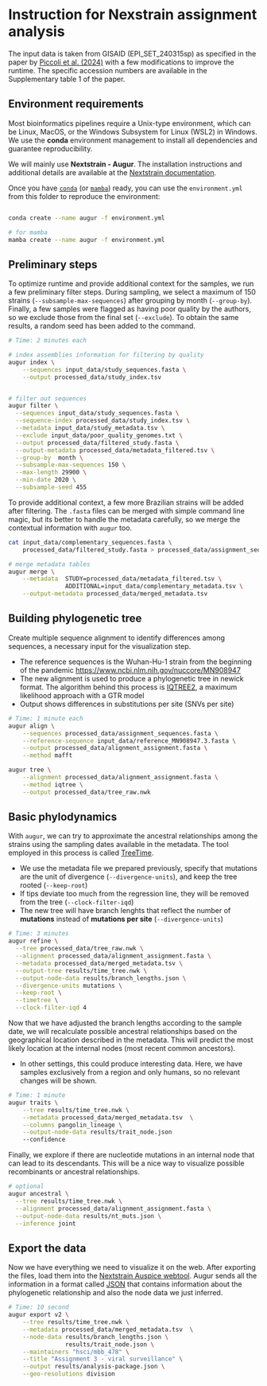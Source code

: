 # Instruction for Nexstrain assignment analysis 

The input data is taken from GISAID (EPI_SET_240315sp) as specified in the paper by [Piccoli et al. (2024)](https://doi.org/10.1038/s41598-024-67828-7) with a few modifications to improve the runtime. The specific accession numbers are available in the Supplementary table 1 of the paper.

## Environment requirements

Most bioinformatics pipelines require a Unix-type environment, which can be Linux, MacOS, or the Windows Subsystem for Linux (WSL2) in Windows. We use the **conda** environment management to install all dependencies and guarantee reproducibility.

We will mainly use **Nextstrain - Augur**. The installation instructions and additional details are available at the [Nextstrain documentation](https://docs.nextstrain.org/projects/augur/en/stable/installation/installation.html).

Once you have [`conda`](https://docs.conda.io/projects/conda/en/latest/index.html#) (or [`mamba`](https://github.com/mamba-org/mamba)) ready, you can use the `environment.yml` from this folder to reproduce the environment:

```sh

conda create --name augur -f environment.yml

# for mamba
mamba create --name augur -f environment.yml
```

## Preliminary steps

To optimize runtime and provide additional context for the samples, we run a few preliminary filter steps. During sampling, we select a maximum of 150 strains (`--subsample-max-sequences`) after grouping by month (`--group-by`). Finally, a few samples were flagged as having poor quality by the authors, so we exclude those from the final set (`--exclude`). To obtain the same results, a random seed has been added to the command.

```sh
# Time: 2 minutes each

# index assemblies information for filtering by quality
augur index \
    --sequences input_data/study_sequences.fasta \
    --output processed_data/study_index.tsv


# filter out sequences
augur filter \
  --sequences input_data/study_sequences.fasta \
  --sequence-index processed_data/study_index.tsv \
  --metadata input_data/study_metadata.tsv \
  --exclude input_data/poor_quality_genomes.txt \
  --output processed_data/filtered_study.fasta \
  --output-metadata processed_data/metadata_filtered.tsv \
  --group-by  month \
  --subsample-max-sequences 150 \
  --max-length 29900 \
  --min-date 2020 \
  --subsample-seed 455
```

To provide additional context, a few more Brazilian strains will be added after filtering. The `.fasta` files can be merged with simple command line magic, but its better to handle the metadata carefully, so we merge the contextual information with `augur` too.

```sh
cat input_data/complementary_sequences.fasta \
    processed_data/filtered_study.fasta > processed_data/assignment_sequences.fasta

# merge metadata tables
augur merge \
    --metadata  STUDY=processed_data/metadata_filtered.tsv \
                ADDITIONAL=input_data/complementary_metadata.tsv \
    --output-metadata processed_data/merged_metadata.tsv

```

## Building phylogenetic tree

Create multiple sequence alignment to identify differences among sequences, a necessary input for the visualization step.

- The reference sequences is the Wuhan-Hu-1 strain from the beginning of the pandemic <https://www.ncbi.nlm.nih.gov/nuccore/MN908947>
- The new alignment is used to produce a phylogenetic tree in newick format. The algorithm behind this process is [IQTREE2](https://github.com/iqtree/iqtree2), a maximum likelihood approach with a GTR model
- Output shows differences in substitutions per site (SNVs per site)

```sh
# Time: 1 minute each
augur align \
    --sequences processed_data/assignment_sequences.fasta \
    --reference-sequence input_data/reference_MN908947.3.fasta \
    --output processed_data/alignment_assignment.fasta \
    --method mafft 

augur tree \
    --alignment processed_data/alignment_assignment.fasta \
    --method iqtree \
    --output processed_data/tree_raw.nwk
```

## Basic phylodynamics

With `augur`, we can try to approximate the ancestral relationships among the strains using the sampling dates available in the metadata. The tool employed in this process is called [TreeTime](https://github.com/neherlab/treetime).

- We use the metadata file we prepared previously, specify that mutations are the unit of divergence (`--divergence-units`), and keep the tree rooted (`--keep-root`)
- If tips deviate too much from the regression line, they will be removed from the tree (`--clock-filter-iqd`)
- The new tree will have branch lenghts that reflect the number of **mutations** instead of **mutations per site** (`--divergence-units`)

```sh
# Time: 3 minutes
augur refine \
  --tree processed_data/tree_raw.nwk \
  --alignment processed_data/alignment_assignment.fasta \
  --metadata processed_data/merged_metadata.tsv \
  --output-tree results/time_tree.nwk \
  --output-node-data results/branch_lengths.json \
  --divergence-units mutations \
  --keep-root \
  --timetree \
  --clock-filter-iqd 4 
```

Now that we have adjusted the branch lengths according to the sample date, we will recalculate possible ancestral relationships based on the geographical location described in the metadata. This will predict the most likely location at the internal nodes (most recent common ancestors).

- In other settings, this could produce interesting data. Here, we have samples exclusively from a region and only humans, so no relevant changes will be shown.

```sh
# Time: 1 minute
augur traits \
    --tree results/time_tree.nwk \
    --metadata processed_data/merged_metadata.tsv  \
    --columns pangolin_lineage \
    --output-node-data results/trait_node.json
    --confidence
```

Finally, we explore if there are nucleotide mutations in an internal node that can lead to its descendants. This will be a nice way to visualize possible recombinants or ancestral relationships.

```sh
# optional
augur ancestral \
  --tree results/time_tree.nwk \
  --alignment processed_data/alignment_assignment.fasta \
  --output-node-data results/nt_muts.json \
  --inference joint
```

## Export the data

Now we have everything we need to visualize it on the web. After exporting the files, load them into the [Nextstrain Auspice webtool](https://auspice.us/). Augur sends all the information in a format called [JSON](https://en.wikipedia.org/wiki/JSON) that contains information about the phylogenetic relationship and also the node data we just inferred.

```sh
# Time: 10 second
augur export v2 \
    --tree results/time_tree.nwk \
    --metadata processed_data/merged_metadata.tsv  \
    --node-data results/branch_lengths.json \
                results/trait_node.json \
    --maintainers "hsci/mbb_478" \
    --title "Assignment 3 - viral surveillance" \
    --output results/analysis-package.json \
    --geo-resolutions division
```
